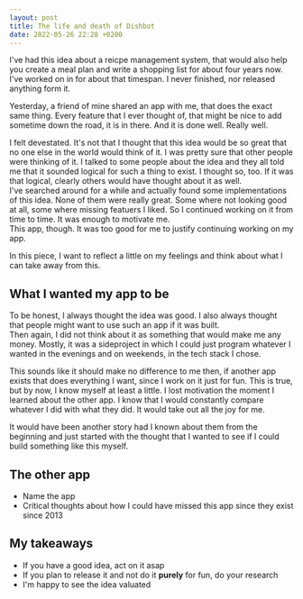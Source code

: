 ```yaml
---
layout: post
title: The life and death of Dishbot
date: 2022-05-26 22:28 +0200
---
```


I've had this idea about a reicpe management system, that would also help you create a meal plan and write a shopping
list for about four years now. I've worked on in for about that timespan. I never finished, nor released anything form
it.

Yesterday, a friend of mine shared an app with me, that does the exact same thing. Every feature that I ever thought of,
that might be nice to add sometime down the road, it is in there. And it is done well. Really well.  

I felt devestated. It's not that I thought that this idea would be so great that no one else in the world would think of
it. I was pretty sure that other people were thinking of it. I talked to some people about the idea and they all told me
that it sounded logical for such a thing to exist. I thought so, too. If it was that logical, clearly others would have
thought about it as well.  
I've searched around for a while and actually found some implementations of this idea. None of them were really great.
Some where not looking good at all, some where missing featuers I liked. So I continued working on it from time to time.
It was enough to motivate me.  
This app, though. It was too good for me to justify continuing working on my app.

In this piece, I want to reflect a little on my feelings and think about what I can take away from this.

## What I wanted my app to be
To be honest, I always thought the idea was good. I also always thought that people might want to use such an app if it
was built.  
Then again, I did not think about it as something that would make me any money. Mostly, it was a sideproject in which I 
could just program whatever I wanted in the evenings and on weekends, in the tech stack I chose.

This sounds like it should make no difference to me then, if another app exists that does everything I want, since I 
work on it just for fun. This is true, but by now, I know myself at least a little. I lost motivation the moment I
learned about the other app. I know that I would constantly compare whatever I did with what they did. It would take out
all the joy for me.  

It would have been another story had I known about them from the beginning and just started with the thought that I 
wanted to see if I could build something like this myself. 

## The other app
- Name the app
- Critical thoughts about how I could have missed this app since they exist since 2013

## My takeaways
- If you have a good idea, act on it asap
- If you plan to release it and not do it **purely** for fun, do your research
- I'm happy to see the idea valuated

